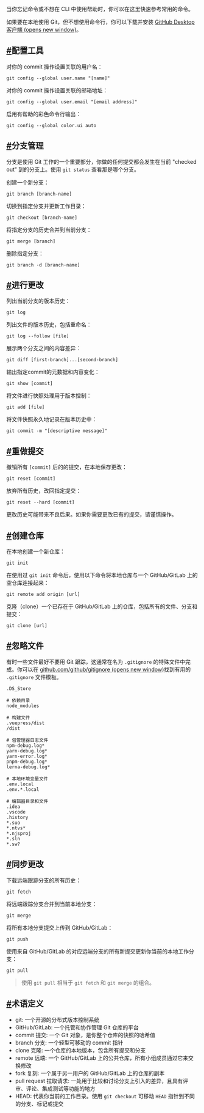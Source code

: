 当你忘记命令或不想在 CLI 中使用帮助时，你可以在这里快速参考常用的命令。

如果要在本地使用 Git，但不想使用命令行，你可以下载并安装 [GitHub Desktop 客户端 (opens new window)](https://desktop.github.com/)。

[#](https://next.startdt.com/spec/git.html#%E9%85%8D%E7%BD%AE%E5%B7%A5%E5%85%B7)配置工具
------------------------------------------------------------------------------------

对你的 commit 操作设置关联的用户名：

```
git config --global user.name "[name]"
```

对你的 commit 操作设置关联的邮箱地址：

```
git config --global user.email "[email address]"
```

启用有帮助的彩色命令行输出：

```
git config --global color.ui auto
```

[#](https://next.startdt.com/spec/git.html#%E5%88%86%E6%94%AF%E7%AE%A1%E7%90%86)分支管理
------------------------------------------------------------------------------------

分支是使用 Git 工作的一个重要部分，你做的任何提交都会发生在当前 "checked out" 到的分支上。使用 `git status` 查看那是哪个分支。

创建一个新分支：

```
git branch [branch-name]
```

切换到指定分支并更新工作目录：

```
git checkout [branch-name]
```

将指定分支的历史合并到当前分支：

```
git merge [branch]
```

删除指定分支：

```
git branch -d [branch-name]
```

[#](https://next.startdt.com/spec/git.html#%E8%BF%9B%E8%A1%8C%E6%9B%B4%E6%94%B9)进行更改
------------------------------------------------------------------------------------

列出当前分支的版本历史：

```
git log
```

列出文件的版本历史，包括重命名：

```
git log --follow [file]
```

展示两个分支之间的内容差异：

```
git diff [first-branch]...[second-branch]
```

输出指定commit的元数据和内容变化：

```
git show [commit]
```

将文件进行快照处理用于版本控制：

```
git add [file]
```

将文件快照永久地记录在版本历史中：

```
git commit -m "[descriptive message]"
```

[#](https://next.startdt.com/spec/git.html#%E9%87%8D%E5%81%9A%E6%8F%90%E4%BA%A4)重做提交
------------------------------------------------------------------------------------

撤销所有 `[commit]` 后的的提交，在本地保存更改：

```
git reset [commit]
```

放弃所有历史，改回指定提交：

```
git reset --hard [commit]
```

更改历史可能带来不良后果。如果你需要更改已有的提交，请谨慎操作。

[#](https://next.startdt.com/spec/git.html#%E5%88%9B%E5%BB%BA%E4%BB%93%E5%BA%93)创建仓库
------------------------------------------------------------------------------------

在本地创建一个新仓库：

```
git init
```

在使用过 `git init` 命令后，使用以下命令将本地仓库与一个 GitHub/GitLab 上的空仓库连接起来：

```
git remote add origin [url]
```

克隆（clone）一个已存在于 GitHub/GitLab 上的仓库，包括所有的文件、分支和提交：

```
git clone [url]
```

[#](https://next.startdt.com/spec/git.html#%E5%BF%BD%E7%95%A5%E6%96%87%E4%BB%B6)忽略文件
------------------------------------------------------------------------------------

有时一些文件最好不要用 Git 跟踪，这通常在名为 `.gitignore` 的特殊文件中完成。你可以在 [github.com/github/gitignore (opens new window)](https://github.com/github/gitignore)找到有用的 `.gitignore` 文件模板。

```
.DS_Store

# 依赖目录
node_modules

# 构建文件
.vuepress/dist
/dist

# 包管理器日志文件
npm-debug.log*
yarn-debug.log*
yarn-error.log*
pnpm-debug.log*
lerna-debug.log*

# 本地环境变量文件
.env.local
.env.*.local

# 编辑器目录和文件
.idea
.vscode
.history
*.suo
*.ntvs*
*.njsproj
*.sln
*.sw?
```

[#](https://next.startdt.com/spec/git.html#%E5%90%8C%E6%AD%A5%E6%9B%B4%E6%94%B9)同步更改
------------------------------------------------------------------------------------

下载远端跟踪分支的所有历史：

```
git fetch
```

将远端跟踪分支合并到当前本地分支：

```
git merge
```

将所有本地分支提交上传到 GitHub/GitLab：

```
git push
```

使用来自 GitHub/GitLab 的对应远端分支的所有新提交更新你当前的本地工作分支：

```
git pull
```

> 使用 `git pull` 相当于 `git fetch` 和 `git merge` 的组合。

[#](https://next.startdt.com/spec/git.html#%E6%9C%AF%E8%AF%AD%E5%AE%9A%E4%B9%89)术语定义
------------------------------------------------------------------------------------

- git: 一个开源的分布式版本控制系统
- GitHub/GitLab: 一个托管和协作管理 Git 仓库的平台
- commit 提交: 一个 Git 对象，是你整个仓库的快照的哈希值
- branch 分支: 一个轻型可移动的 commit 指针
- clone 克隆: 一个仓库的本地版本，包含所有提交和分支
- remote 远端: 一个 GitHub/GitLab 上的公共仓库，所有小组成员通过它来交换修改
- fork 复刻: 一个属于另一用户的 GitHub/GitLab 上的仓库的副本
- pull request 拉取请求: 一处用于比较和讨论分支上引入的差异，且具有评审、评论、集成测试等功能的地方
- HEAD: 代表你当前的工作目录。使用 `git checkout` 可移动 `HEAD` 指针到不同的分支、标记或提交
